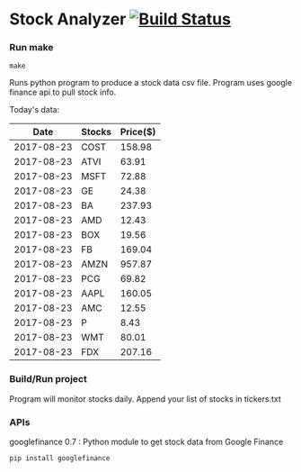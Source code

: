 # Stock Analyzer [![Build Status](https://travis-ci.org/ogoyal/StockAnalyzer.svg?branch=master)](https://travis-ci.org/ogoyal/StockAnalyzer)

### Run make
```
make
```

Runs python program to produce a stock data csv file. Program uses google finance api to pull stock info.

Today's data:

| Date| Stocks| Price($) | 
| --- | --- | ---  | 
| 2017-08-23| COST| 158.98 | 
| 2017-08-23| ATVI| 63.91 | 
| 2017-08-23| MSFT| 72.88 | 
| 2017-08-23| GE| 24.38 | 
| 2017-08-23| BA| 237.93 | 
| 2017-08-23| AMD| 12.43 | 
| 2017-08-23| BOX| 19.56 | 
| 2017-08-23| FB| 169.04 | 
| 2017-08-23| AMZN| 957.87 | 
| 2017-08-23| PCG| 69.82 | 
| 2017-08-23| AAPL| 160.05 | 
| 2017-08-23| AMC| 12.55 | 
| 2017-08-23| P| 8.43 | 
| 2017-08-23| WMT| 80.01 | 
| 2017-08-23| FDX| 207.16 | 

### Build/Run project

Program will monitor stocks daily. Append your list of stocks in tickers.txt

### APIs
googlefinance 0.7 : Python module to get stock data from Google Finance

```
pip install googlefinance
```

